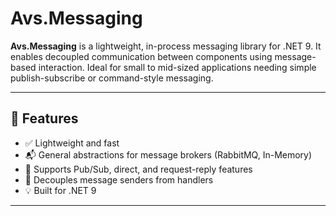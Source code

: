 # Avs.Messaging

**Avs.Messaging** is a lightweight, in-process messaging library for .NET 9. It enables decoupled communication between components using message-based interaction. Ideal for small to mid-sized applications needing simple publish-subscribe or command-style messaging.

---

## 🚀 Features

- ✅ Lightweight and fast
- 📬 General abstractions for message brokers (RabbitMQ, In-Memory)
- 🧩 Supports Pub/Sub, direct, and request-reply features
- 🧼 Decouples message senders from handlers
- 💡 Built for .NET 9

---
